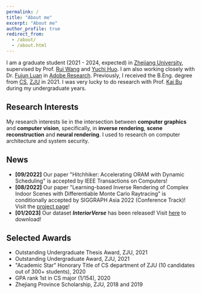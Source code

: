 ```yaml
---
permalink: /
title: "About me"
excerpt: "About me"
author_profile: true
redirect_from: 
  - /about/
  - /about.html
---
```


I am a graduate student (2021 - 2024, expected) in [Zhejiang University](https://www.zju.edu.cn/english/), supervised by Prof. [Rui Wang](http://www.cad.zju.edu.cn/home/rwang/) and [Yuchi Huo](https://person.zju.edu.cn/en/yuchihuo). I am also working closely with Dr. [Fujun Luan](https://luanfujun.github.io/) in [Adobe Research](https://research.adobe.com/). Previously, I received the B.Eng. degree from [CS](http://www.en.cs.zju.edu.cn/), [ZJU](http://www.zju.edu.cn/english) in 2021. I was very lucky to do research with Prof. [Kai Bu](https://list.zju.edu.cn/kaibu/) during my undergraduate years.



## Research Interests

My research interests lie in the intersection between **computer graphics** and **computer vision**, specifically, in **inverse rendering**, **scene reconstruction** and **neural rendering**. I used to research on computer architecture and system security.



## News

- **[09/2022]** Our paper "Hitchhiker: Accelerating ORAM with Dynamic Scheduling" is accepted by IEEE Transactions on Computers!
- **[08/2022]** Our paper "Learning-based Inverse Rendering of Complex Indoor Scenes with Differentiable Monte Carlo Raytracing" is conditionally accepted by SIGGRAPH Asia 2022 (Conference Track)! Visit the [project page](https://jingsenzhu.github.io/invrend/)!
- **[01/2023]** Our dataset ***InteriorVerse*** has been released! Visit [here](https://interiorverse.github.io/) to download!



## Selected Awards

- Outstanding Undergraduate Thesis Award, ZJU, 2021
- Outstanding Undergraduate Award, ZJU, 2021
- "Academic Star" Honorary Title of CS department of ZJU (10 candidates out of 300+ students), 2020 
- GPA rank 1st in CS major (1/154), 2020
- Zhejiang Province Scholarship, ZJU, 2018 and 2019